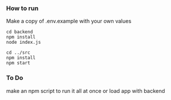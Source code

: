 ### How to run
Make a copy of .env.example with your own values

`cd backend` \
`npm install` \
`node index.js`

`cd ../src` \
`npm install`\
`npm start`

### To Do
make an npm script to run it all at once or load app with backend